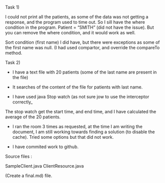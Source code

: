 Task 1)

I could not print all the patients, as some of the data was not getting a response, and the program used to time out.
So I sill have the where condition in the program.
Patient = “SMITH” (did not have the issue).
But you can remove the where condition, and it would work as well.

Sort condition (first name)  I did have, but there were exceptions as some of the first name was null. (I had used compartor, and override the compareTo method.


Task 2)

-	I have a text file with 20 patients (some of the last name are present in the file)
-	It searches of the content of the file for patients with last name.

-	I have used java Stop watch (as not sure jow to use the interceptor correctly_

The stop watch get the start time, and end time, and I have calculated the average of the 20 patients.

-	I ran the room 3 times as requested,  at the time I am writing the document, I am still working towards finding a solution (to disable the cache).
     Tried some options but that did not work.

-	I have commited work to github.

Source files :

SampleClient.java
ClientResource.java

(Create a final.md) file.


